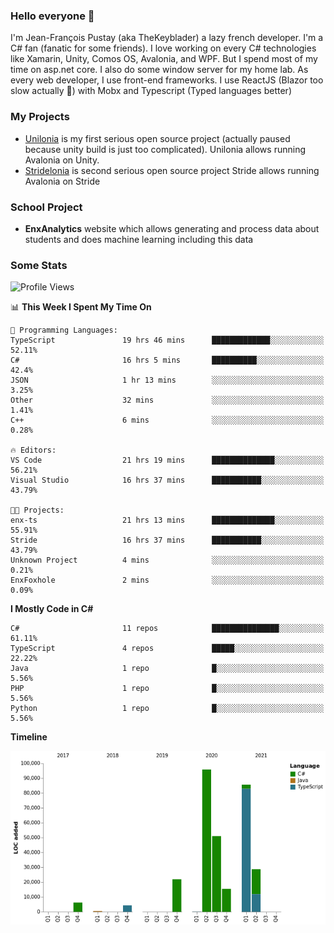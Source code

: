 ### Hello everyone 👋

I'm Jean-François Pustay (aka TheKeyblader) a lazy french developer. I'm a C# fan (fanatic for some friends). I love working on every C# technologies like Xamarin, Unity, Comos OS, Avalonia, and WPF.  But I spend most of my time on asp.net core. I also do some window server for my home lab. As every web developer, I use front-end frameworks. I use ReactJS (Blazor too slow actually 🙂) with Mobx and Typescript (Typed languages better)

### My Projects

* [Unilonia](https://github.com/TheKeyblader/Unilonia) is my first serious open source project (actually paused because unity build is just too complicated).
  Unilonia allows running Avalonia on Unity.
* [Stridelonia](https://github.com/TheKeyblader/Stridelonia) is second serious open source project
  Stride allows running Avalonia on Stride

### School Project

* __EnxAnalytics__ website which allows generating and process data about  students and does machine learning including this data 

### Some Stats

<!--START_SECTION:waka-->
![Profile Views](http://img.shields.io/badge/Profile%20Views-1-blue)

📊 **This Week I Spent My Time On** 

```text
💬 Programming Languages: 
TypeScript               19 hrs 46 mins      █████████████░░░░░░░░░░░░   52.11% 
C#                       16 hrs 5 mins       ██████████░░░░░░░░░░░░░░░   42.4% 
JSON                     1 hr 13 mins        ░░░░░░░░░░░░░░░░░░░░░░░░░   3.25% 
Other                    32 mins             ░░░░░░░░░░░░░░░░░░░░░░░░░   1.41% 
C++                      6 mins              ░░░░░░░░░░░░░░░░░░░░░░░░░   0.28%

🔥 Editors: 
VS Code                  21 hrs 19 mins      ██████████████░░░░░░░░░░░   56.21% 
Visual Studio            16 hrs 37 mins      ███████████░░░░░░░░░░░░░░   43.79%

🐱‍💻 Projects: 
enx-ts                   21 hrs 13 mins      ██████████████░░░░░░░░░░░   55.91% 
Stride                   16 hrs 37 mins      ███████████░░░░░░░░░░░░░░   43.79% 
Unknown Project          4 mins              ░░░░░░░░░░░░░░░░░░░░░░░░░   0.21% 
EnxFoxhole               2 mins              ░░░░░░░░░░░░░░░░░░░░░░░░░   0.09%

```

**I Mostly Code in C#** 

```text
C#                       11 repos            ███████████████░░░░░░░░░░   61.11% 
TypeScript               4 repos             █████░░░░░░░░░░░░░░░░░░░░   22.22% 
Java                     1 repo              █░░░░░░░░░░░░░░░░░░░░░░░░   5.56% 
PHP                      1 repo              █░░░░░░░░░░░░░░░░░░░░░░░░   5.56% 
Python                   1 repo              █░░░░░░░░░░░░░░░░░░░░░░░░   5.56%

```


**Timeline**

![Chart not found](https://raw.githubusercontent.com/TheKeyblader/TheKeyblader/main/charts/bar_graph.png) 


<!--END_SECTION:waka-->

<!--
**TheKeyblader/TheKeyblader** is a ✨ _special_ ✨ repository because its `README.md` (this file) appears on your GitHub profile.

Here are some ideas to get you started:

- 🔭 I’m currently working on ...
- 🌱 I’m currently learning ...
- 👯 I’m looking to collaborate on ...
- 🤔 I’m looking for help with ...
- 💬 Ask me about ...
- 📫 How to reach me: ...
- 😄 Pronouns: ...
- ⚡ Fun fact: ...
-->

